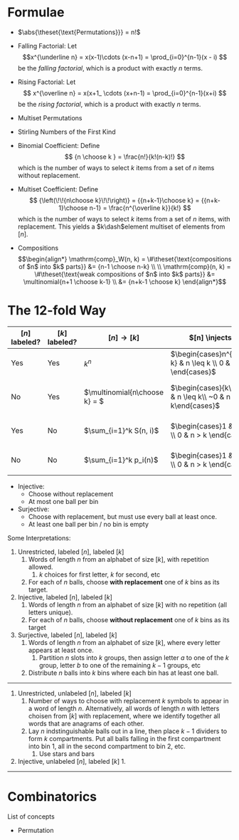 # Formulae

- $\abs{\theset{\text{Permutations}}}  = n!$

- Falling Factorial: Let 
$$x^{\underline n} = x(x-1)\cdots (x-n+1) = \prod_{i=0}^{n-1}(x - i) 
$$ 
be the *falling factorial*, which is a product with exactly $n$ terms.
- Rising Factorial: Let
$$
x^{\overline n} = x(x+1_ \cdots (x+n-1) = \prod_{i=0}^{n-1}(x+i)
$$
be the *rising factorial*, which is a product with exactly $n$ terms.
- Multiset Permutations
- Stirling Numbers of the First Kind

- Binomial Coefficient: Define
$$
{n \choose k } = \frac{n!}{k!(n-k)!}
$$
which is the number of ways to select $k$ items from a set of $n$ items without replacement.

- Multiset Coefficient: Define
$$
{\left(\!\!{n\choose k}\!\!\right)} = {{n+k-1}\choose k} = {{n+k-1}\choose n-1} = \frac{n^{\overline k}}{k!}
$$
which is the number of ways to select $k$ items from a set of $n$ items, with replacement. This yields a $k\dash$element multiset of elements from $[n]$.

- Compositions
$$\begin{align*}
\mathrm{comp}_W(n, k) = \#\theset{\text{compositions of $n$ into $k$ parts}} &= {n-1 \choose n-k} \\ \\
\mathrm{comp}(n, k) = \#\theset{\text{weak compositions of $n$ into $k$ parts}} &= \multinomial{n+1 \choose k-1} \\ &= {n+k-1 \choose k}
\end{align*}$$

# The 12-fold Way
| $[n]$ labeled?   | $[k]$  labeled?  | $[n] \to [k]$ | $[n] \injects [k]$ | $[n] \surjects [k]$
|---|---|---|---|---|
| Yes | Yes | $k^n$  | $\begin{cases}n^{\underline k} & n \leq k \\ 0 & n > k \end{cases}$  |  $\begin{cases}k!~S(n,k) & k \leq n \\ 0 & k > n \end{cases}$  |
| No | Yes |  $\multinomial{n\choose k} = $ | $\begin{cases}{k\choose n} & n \leq k\\ ~0 & n > k\end{cases}$ | $\begin{cases} \mathrm{comp}_W(n, k) & k \leq n \\ 0 & k > n \end{cases}$ |
| Yes | No | $\sum_{i=1}^k S(n, i)$  | $\begin{cases}1 & n \leq k \\ 0 & n > k \end{cases}$  | $\begin{cases}S(n,k) & k \leq n \\ 0 & k > n \end{cases}$  |
| No | No | $\sum_{i=1}^k p_i(n)$ | $\begin{cases}1 & n \leq k \\ 0 & n > k \end{cases}$   | $\begin{cases}p_k(n) & k \leq n \\ 0 & k > n \end{cases}$  |

- Injective:
  - Choose without replacement
  - At most one ball per bin
- Surjective: 
  - Choose with replacement, but must use every ball at least once.
  - At least one ball per bin / no bin is empty

Some Interpretations:

1. Unrestricted, labeled $[n]$, labeled $[k]$
   1. Words of length $n$ from an alphabet of size $[k]$, with repetition allowed.
      1. $k$ choices for first letter, $k$ for second, etc
   2. For each of $n$ balls, choose **with replacement** one of $k$ bins as its target.
2. Injective, labeled $[n]$, labeled $[k]$
   1. Words of length $n$ from an alphabet of size $[k]$ with no repetition (all letters unique).
   2. For each of $n$ balls, choose **without replacement** one of $k$ bins as its target
3. Surjective, labeled $[n]$, labeled $[k]$
   1. Words of length $n$ from an alphabet of size $[k]$, where every letter appears at least once.
      1. Partition $n$ slots into $k$ groups, then assign letter $a$ to one of the $k$ group, letter $b$ to one of the remaining $k-1$ groups, etc
   2. Distribute $n$ balls into $k$ bins where each bin has at least one ball.

---

1. Unrestricted, unlabeled $[n]$, labeled $[k]$
   1. Number of ways to choose with replacement $k$ symbols to appear in a word of length $n$. Alternatively, all words of length $n$ with letters choisen from $[k]$ with replacement, where we identify together all words that are anagrams of each other.
   2. Lay $n$ indstinguishable balls out in a line, then place $k-1$ dividers to form $k$ compartments. Put all balls falling in the first compartment into bin 1, all in the second compartment to bin 2, etc.
      1. Use stars and bars
2. Injective, unlabeled $[n]$, labeled $[k]$
   1. 

---

# Combinatorics

List of concepts

- Permutation

